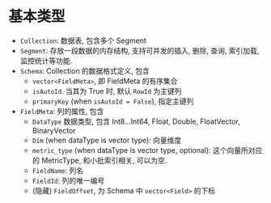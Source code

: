 # 基本类型

- `Collection`: 数据表, 包含多个 Segment
- `Segment`: 存放一段数据的内存结构, 支持可并发的插入, 删除, 查询, 索引加载, 监控统计等功能. 
- `Schema`: Collection 的数据格式定义, 包含
  - `vector<FieldMeta>`, 即 FieldMeta 的有序集合
  - `isAutoId`. 当其为 True 时, 默认 `RowId` 为主键列
  - `primaryKey` (when `isAutoId = False`), 指定主键列
- `FieldMeta`: 列的属性, 包含
  - `DataType` 数据类型, 包含 Int8...Int64, Float, Double, FloatVector, BinaryVector
  - `Dim` (when dataType is vector type): 向量维度
  - `metric_type` (when dataType is vector type, optional): 这个向量所对应的 MetricType, 和小批索引相关, 可以为空. 
  - `FieldName`: 列名
  - `FieldId`: 列的唯一编号
  - (隐藏) `FieldOffset`, 为 Schema 中 `vector<Field>` 的下标